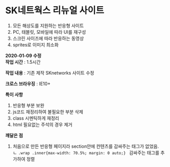# SK네트웍스 리뉴얼 사이트

1. 모든 해상도를 지원하는 반응형 사이트 <br>
2. PC, 태블릿, 모바일에 따라 UI를 재구성<br>
3. 스크린 사이즈에 따라 반응하는 동영상 <br>
4. sprites로 이미지 최소화

**2020-01-09 수정**<br>
**작업 시간** : 1.5시간

**작업 내용** : 기존 제작 SKnetworks 사이트 수정

**크로스 브라우징** : IE10+

**특이 사항**
1. 반응형 부분 보완
2. js코드 재정리하여 불필요한 부분 삭제
3. class 시멘틱하게 재정리
4. html 필요없는 주석의 경우 제거

**깨달은 점**
1. 처음으로 만든 반응형 페이지라 section안에 컨텐츠를 감싸주는 태그가 없었음.<br>
   ㄴ ```.wrap .inner{max-width: 70.5%; margin: 0 auto;} ``` 감싸주는 태그를 추가하여 정렬

